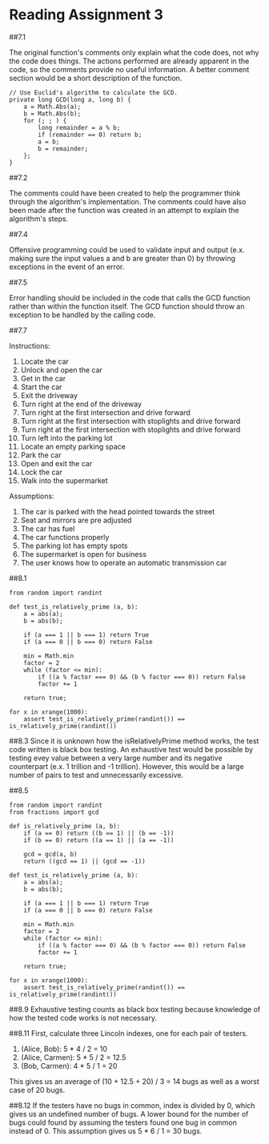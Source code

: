 # Reading Assignment 3

##7.1

The original function's comments only explain what the code does, not why the code does things. The actions performed are already apparent in the code, so the comments provide no useful information. A better comment section would be a short description of the function.

```
// Use Euclid's algorithm to calculate the GCD.
private long GCD(long a, long b) {
    a = Math.Abs(a);
    b = Math.Abs(b);
    for (; ; ) {
        long remainder = a % b;
        if (remainder == 0) return b;
        a = b;
        b = remainder;
    };
}
```

##7.2

The comments could have been created to help the programmer think through the algorithm's implementation. The comments could have also been made after the function was created in an attempt to explain the algorithm's steps.

##7.4

Offensive programming could be used to validate input and output (e.x. making sure the input values a and b are greater than 0) by throwing exceptions in the event of an error.

##7.5

Error handling should be included in the code that calls the GCD function rather than within the function itself. The GCD function should throw an exception to be handled by the calling code.

##7.7

Instructions:
1. Locate the car
2. Unlock and open the car
3. Get in the car
4. Start the car
5. Exit the driveway
6. Turn right at the end of the driveway
7. Turn right at the first intersection and drive forward
8. Turn right at the first intersection with stoplights and drive forward
9. Turn right at the first intersection with stoplights and drive forward
10. Turn left into the parking lot
11. Locate an empty parking space
12. Park the car
13. Open and exit the car
14. Lock the car
15. Walk into the supermarket

Assumptions:
1. The car is parked with the head pointed towards the street
2. Seat and mirrors are pre adjusted
3. The car has fuel
4. The car functions properly
5. The parking lot has empty spots
6. The supermarket is open for business
7. The user knows how to operate an automatic transmission car

##8.1

```
from random import randint

def test_is_relatively_prime (a, b):
    a = abs(a);
    b = abs(b);

    if (a === 1 || b === 1) return True
    if (a === 0 || b === 0) return False

    min = Math.min
    factor = 2
    while (factor <= min):
        if ((a % factor === 0) && (b % factor === 0)) return False
        factor += 1

    return true;

for x in xrange(1000):
    assert test_is_relatively_prime(randint()) == is_relatively_prime(randint())
```

##8.3
Since it is unknown how the isRelativelyPrime method works, the test code written is black box testing. An exhaustive test would be possible by testing evey value between a very large number and its negative counterpart (e.x. 1 trillion and -1 trillion). However, this would be a large number of pairs to test and unnecessarily excessive.

##8.5
```
from random import randint
from fractions import gcd

def is_relatively_prime (a, b):
    if (a == 0) return ((b == 1) || (b == -1))
    if (b == 0) return ((a == 1) || (a == -1))

    gcd = gcd(a, b)
    return ((gcd == 1) || (gcd == -1))

def test_is_relatively_prime (a, b):
    a = abs(a);
    b = abs(b);

    if (a === 1 || b === 1) return True
    if (a === 0 || b === 0) return False

    min = Math.min
    factor = 2
    while (factor <= min):
        if ((a % factor === 0) && (b % factor === 0)) return False
        factor += 1

    return true;

for x in xrange(1000):
    assert test_is_relatively_prime(randint()) == is_relatively_prime(randint())
```

##8.9
Exhaustive testing counts as black box testing because knowledge of how the tested code works is not necessary.

##8.11
First, calculate three Lincoln indexes, one for each pair of testers.

1. (Alice, Bob): 5 * 4 / 2 = 10
2. (Alice, Carmen): 5 * 5 / 2 = 12.5
3. (Bob, Carmen): 4 * 5 / 1 = 20

This gives us an average of (10 + 12.5 + 20) / 3 = 14 bugs as well as a worst case of 20 bugs.

##8.12
If the testers have no bugs in common, index is divided by 0, which gives us an undefined number of bugs. A lower bound for the number of bugs could found by assuming the testers found one bug in common instead of 0. This assumption gives us 5 * 6 / 1 = 30 bugs.
